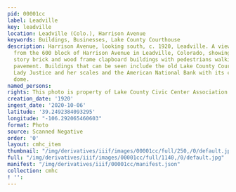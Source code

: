 ```yaml
---
pid: 00001cc
label: Leadville
key: leadville
location: Leadville (Colo.), Harrison Avenue
keywords: Buildings, Businesses, Lake County Courthouse
description: Harrison Avenue, looking south, c. 1920, Leadville. A view looking south
  from the 600 block of Harrison Avenue in Leadville, Colorado, showing two and three
  story brick and wood frame clapboard buildings with pedestrians walking on concrete
  pavement. Buildings that can be seen include the old Lake County Courthouse with
  Lady Justice and her scales and the American National Bank with its corner tower
  dome.
named_persons: 
rights: This photo is property of Lake County Civic Center Association.
creation_date: '1920'
ingest_date: '2020-10-06'
latitude: '39.2492384093295'
longitude: "-106.292065460603"
format: Photo
source: Scanned Negative
order: '0'
layout: cmhc_item
thumbnail: "/img/derivatives/iiif/images/00001cc/full/250,/0/default.jpg"
full: "/img/derivatives/iiif/images/00001cc/full/1140,/0/default.jpg"
manifest: "/img/derivatives/iiif/00001cc/manifest.json"
collection: cmhc
! '': 
---
```

